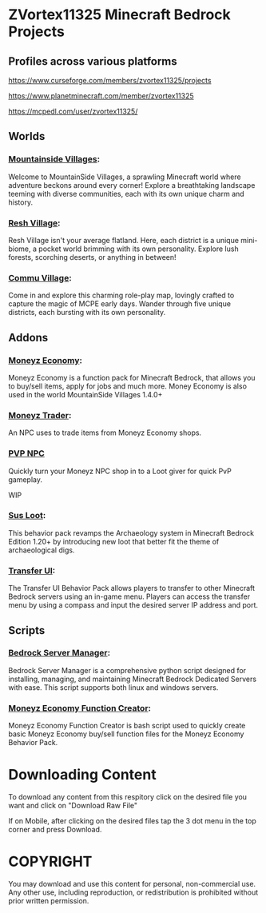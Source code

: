 # ZVortex11325 Minecraft Bedrock Projects

## Profiles across various platforms

https://www.curseforge.com/members/zvortex11325/projects

https://www.planetminecraft.com/member/zvortex11325

https://mcpedl.com/user/zvortex11325/

## Worlds

### [Mountainside Villages](worlds/msv):

Welcome to MountainSide Villages, a sprawling Minecraft world where adventure beckons around every corner! Explore a breathtaking landscape teeming with diverse communities, each with its own unique charm and history.

### [Resh Village](worlds/resh):

Resh Village isn't your average flatland. Here, each district is a unique mini-biome, a pocket world brimming with its own personality. Explore lush forests, scorching deserts, or anything in between!

### [Commu Village](worlds/commu):

Come in and explore this charming role-play map, lovingly crafted to capture the magic of MCPE early days. Wander through five unique districts, each bursting with its own personality.

## Addons

### [Moneyz Economy](addons/moneyz_economy):

Moneyz Economy is a function pack for Minecraft Bedrock, that allows you to buy/sell items, apply for jobs and much more. Money Economy is also used in the world MountainSide Villages 1.4.0+

### [Moneyz Trader](addons/moneyz_tader):

An NPC uses to trade items from Moneyz Economy shops.

### [PVP NPC](addons/pvp_npc)

Quickly turn your Moneyz NPC shop in to a Loot giver for quick PvP gameplay.

WIP

### [Sus Loot](addons/sus_loot):

This behavior pack revamps the Archaeology system in Minecraft Bedrock Edition 1.20+ by introducing new loot that better fit the theme of archaeological digs.

### [Transfer UI](addons/transfer_ui):

The Transfer UI Behavior Pack allows players to transfer to other Minecraft Bedrock servers using an in-game menu. Players can access the transfer menu by using a compass and input the desired server IP address and port.

## Scripts

### [Bedrock Server Manager](https://github.com/DMedina559/bedrock-server-manager/):

Bedrock Server Manager is a comprehensive python script designed for installing, managing, and maintaining Minecraft Bedrock Dedicated Servers with ease. This script supports both linux and windows servers.

### [Moneyz Economy Function Creator](scripts/README.md#moneyz-economy-function-creator):

Moneyz Economy Function Creator is bash script used to quickly create basic Moneyz Economy buy/sell function files for the Moneyz Economy Behavior Pack. 


# Downloading Content
To download any content from this respitory click on the desired file you want and click on "Download Raw File"

If on Mobile, after clicking on the desired files tap the 3 dot menu in the top corner and press Download.

# COPYRIGHT
You may download and use this content for personal, non-commercial use. Any other use, including reproduction, or redistribution is prohibited without prior written permission.
